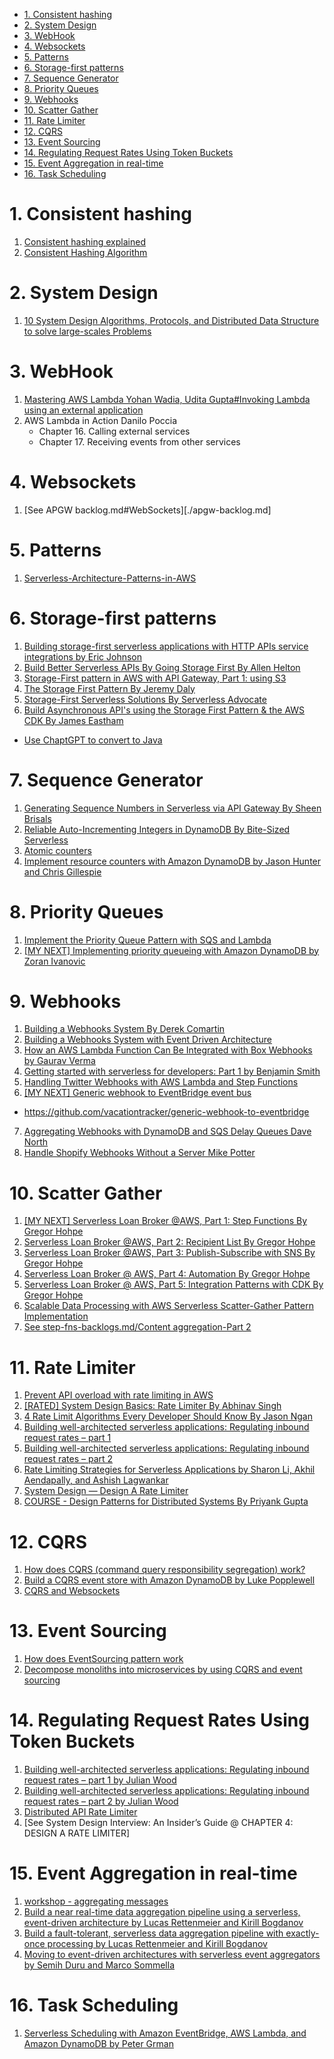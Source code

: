 
<!-- TOC -->

- [1. Consistent hashing](#1-consistent-hashing)
- [2. System Design](#2-system-design)
- [3. WebHook](#3-webhook)
- [4. Websockets](#4-websockets)
- [5. Patterns](#5-patterns)
- [6. Storage-first patterns](#6-storage-first-patterns)
- [7. Sequence Generator](#7-sequence-generator)
- [8. Priority Queues](#8-priority-queues)
- [9. Webhooks](#9-webhooks)
- [10. Scatter Gather](#10-scatter-gather)
- [11. Rate Limiter](#11-rate-limiter)
- [12. CQRS](#12-cqrs)
- [13. Event Sourcing](#13-event-sourcing)
- [14. Regulating Request Rates Using Token Buckets](#14-regulating-request-rates-using-token-buckets)
- [15. Event Aggregation in real-time](#15-event-aggregation-in-real-time)
- [16. Task Scheduling](#16-task-scheduling)

<!-- /TOC -->

# 1. Consistent hashing

1. [Consistent hashing explained](https://ably.com/blog/implementing-efficient-consistent-hashing)
2. [Consistent Hashing Algorithm](http://highscalability.com/blog/2023/2/22/consistent-hashing-algorithm.html)

# 2. System Design

1. [10 System Design Algorithms, Protocols, and Distributed Data Structure to solve large-scales Problems](https://medium.com/javarevisited/10-system-design-algorithms-protocols-and-distributed-data-structure-to-solve-large-scales-40bd24d9a57f)

# 3. WebHook

1. [Mastering AWS Lambda Yohan Wadia, Udita Gupta#Invoking Lambda using an external application](https://learning.oreilly.com/library/view/mastering-aws-lambda/9781786467690/25d22e80-8526-4310-994d-9b7863f938c5.xhtml)
2. AWS Lambda in Action Danilo Poccia
    - Chapter 16. Calling external services
    - Chapter 17. Receiving events from other services

# 4. Websockets

1. [See APGW backlog.md#WebSockets][./apgw-backlog.md]

# 5. Patterns

1. [Serverless-Architecture-Patterns-in-AWS](https://blog.richiebartlett.com/Work_%E4%BB%95%E4%BA%8B/Serverless-Architecture-Patterns-in-AWS/)

# 6. Storage-first patterns

1. [Building storage-first serverless applications with HTTP APIs service integrations by Eric Johnson](https://aws.amazon.com/blogs/compute/building-storage-first-applications-with-http-apis-service-integrations/)
2. [Build Better Serverless APIs By Going Storage First By Allen Helton](https://www.readysetcloud.io/blog/allen.helton/built-better-serverless-apis-by-going-storage-first/)
3. [Storage-First pattern in AWS with API Gateway, Part 1: using S3](https://dev.to/aws-builders/storage-first-pattern-in-aws-with-api-gateway-part-1-using-s3-1l5p)
4. [The Storage First Pattern By Jeremy Daly](https://www.jeremydaly.com/the-storage-first-pattern/)
5. [Storage-First Serverless Solutions By Serverless Advocate](https://blog.serverlessadvocate.com/storage-first-serverless-solutions-c0fc182243b9)
6. [Build Asynchronous API's using the Storage First Pattern & the AWS CDK By James Eastham](https://www.youtube.com/watch?v=E7M2WKM4O8Q&t=13s)
- [Use ChaptGPT to convert to Java](https://github.com/jeastham1993/sustainable-architecture-patterns)

# 7. Sequence Generator

1. [Generating Sequence Numbers in Serverless via API Gateway By Sheen Brisals](https://medium.com/lego-engineering/sequence-numbering-in-serverless-via-api-gateway-40e5f6c83e93)
2. [Reliable Auto-Incrementing Integers in DynamoDB By Bite-Sized Serverless](https://bitesizedserverless.com/bite/reliable-auto-increments-in-dynamodb/)
3. [Atomic counters](https://docs.aws.amazon.com/amazondynamodb/latest/developerguide/WorkingWithItems.html#WorkingWithItems.AtomicCounters)
4. [Implement resource counters with Amazon DynamoDB by Jason Hunter and Chris Gillespie](https://aws.amazon.com/blogs/database/implement-resource-counters-with-amazon-dynamodb/)

# 8. Priority Queues

1. [Implement the Priority Queue Pattern with SQS and Lambda](https://bitesizedserverless.com/bite/implement-the-priority-queue-pattern-with-sqs-and-lambda/)
2. [[MY NEXT] Implementing priority queueing with Amazon DynamoDB by Zoran Ivanovic](https://aws.amazon.com/blogs/database/implementing-priority-queueing-with-amazon-dynamodb/)

# 9. Webhooks

1. [Building a Webhooks System By Derek Comartin](https://www.youtube.com/watch?v=NuHC5uwbFAc&list=PLThyvG1mlMzm2FyVpKDiU2c7VtrB2Zezg&index=33)
2. [Building a Webhooks System with Event Driven Architecture](https://codeopinion.com/building-a-webhooks-system-with-event-driven-architecture/)
3. [How an AWS Lambda Function Can Be Integrated with Box Webhooks by Gaurav Verma ](https://aws.amazon.com/blogs/apn/how-an-aws-lambda-function-can-be-integrated-with-box-webhooks/)
4. [Getting started with serverless for developers: Part 1 by Benjamin Smith ](https://aws.amazon.com/blogs/compute/getting-started-with-serverless-for-developers-part-1/)
5. [Handling Twitter Webhooks with AWS Lambda and Step Functions](https://www.linkedin.com/pulse/handling-twitter-webhooks-aws-lambda-step-functions-frederik-willaert/)
6.  [[MY NEXT] Generic webhook to EventBridge event bus](https://serverlessrepo.aws.amazon.com/applications/arn:aws:serverlessrepo:us-east-1:721177882564:applications~generic-webhook-to-eventbridge)
-  https://github.com/vacationtracker/generic-webhook-to-eventbridge
7. [Aggregating Webhooks with DynamoDB and SQS Delay Queues Dave North](https://rewind.com/blog/aggregating-webhooks-with-dynamodb-and-sqs-delay-queues/)
8. [Handle Shopify Webhooks Without a Server Mike Potter](https://rewind.com/blog/handle-shopify-webhooks-without-a-server/)

# 10. Scatter Gather

1. [[MY NEXT] Serverless Loan Broker @AWS, Part 1: Step Functions By Gregor Hohpe](https://www.enterpriseintegrationpatterns.com/ramblings/loanbroker_stepfunctions.html)
2. [Serverless Loan Broker @AWS, Part 2: Recipient List By Gregor Hohpe](https://www.enterpriseintegrationpatterns.com/ramblings/loanbroker_stepfunctions_recipient_list.html)
3. [Serverless Loan Broker @AWS, Part 3: Publish-Subscribe with SNS By Gregor Hohpe](https://www.enterpriseintegrationpatterns.com/ramblings/loanbroker_stepfunctions_pubsub.html)
4. [Serverless Loan Broker @ AWS, Part 4: Automation By Gregor Hohpe](https://www.enterpriseintegrationpatterns.com/ramblings/loanbroker_automation.html)
5. [Serverless Loan Broker @ AWS, Part 5: Integration Patterns with CDK By Gregor Hohpe](https://www.enterpriseintegrationpatterns.com/ramblings/loanbroker_cdk.html)
6. [Scalable Data Processing with AWS Serverless Scatter-Gather Pattern Implementation](https://aws.plainenglish.io/scalable-data-processing-with-aws-serverless-scatter-gather-pattern-implementation-63d25d6f6d23)
7. [See step-fns-backlogs.md/Content aggregation-Part 2](./step-fns-backlogs.md)

# 11. Rate Limiter

1. [Prevent API overload with rate limiting in AWS](https://dev.to/aws-builders/prevent-api-overload-with-rate-limiting-in-aws-1dgb)
2. [[RATED] System Design Basics: Rate Limiter By Abhinav Singh](https://builtin.com/software-engineering-perspectives/rate-limiter)
3. [4 Rate Limit Algorithms Every Developer Should Know By Jason Ngan](https://betterprogramming.pub/4-rate-limit-algorithms-every-developer-should-know-7472cb482f48)
4. [Building well-architected serverless applications: Regulating inbound request rates – part 1](https://aws.amazon.com/blogs/compute/building-well-architected-serverless-applications-regulating-inbound-request-rates-part-1/)
5. [Building well-architected serverless applications: Regulating inbound request rates – part 2	](https://aws.amazon.com/blogs/compute/building-well-architected-serverless-applications-regulating-inbound-request-rates-part-2/)
6. [Rate Limiting Strategies for Serverless Applications by Sharon Li, Akhil Aendapally, and Ashish Lagwankar](https://aws.amazon.com/blogs/architecture/rate-limiting-strategies-for-serverless-applications/)
7. [System Design — Design A Rate Limiter](https://medium.com/geekculture/system-design-design-a-rate-limiter-81d200c9d392)
8. [COURSE - Design Patterns for Distributed Systems By Priyank Gupta](https://learning.oreilly.com/live-events/design-patterns-for-distributed-systems/0636920061982/0636920072964/)

# 12. CQRS

1. [How does CQRS (command query responsibility segregation) work?](https://docs.aws.amazon.com/prescriptive-guidance/latest/modernization-data-persistence/cqrs-pattern.html)
2. [Build a CQRS event store with Amazon DynamoDB by Luke Popplewell ](https://aws.amazon.com/blogs/database/build-a-cqrs-event-store-with-amazon-dynamodb/)
3. [CQRS and Websockets](https://youtu.be/qs0U0LdNkV0?list=PLJo-rJlep0ECijHdz01OZXo3bqhbW_Hb2&t=2384)

# 13. Event Sourcing

1. [How does EventSourcing pattern work](https://docs.aws.amazon.com/prescriptive-guidance/latest/modernization-data-persistence/service-per-team.html)
2. [Decompose monoliths into microservices by using CQRS and event sourcing](https://docs.aws.amazon.com/prescriptive-guidance/latest/patterns/decompose-monoliths-into-microservices-by-using-cqrs-and-event-sourcing.html)

# 14. Regulating Request Rates Using Token Buckets

1. [Building well-architected serverless applications: Regulating inbound request rates – part 1 by Julian Wood](https://aws.amazon.com/blogs/compute/building-well-architected-serverless-applications-regulating-inbound-request-rates-part-1/)
2. [Building well-architected serverless applications: Regulating inbound request rates – part 2 by Julian Wood ](https://aws.amazon.com/blogs/compute/building-well-architected-serverless-applications-regulating-inbound-request-rates-part-2/)
3. [Distributed API Rate Limiter](https://systemsdesign.cloud/SystemDesign/RateLimiter)
4. [See System Design Interview: An Insider’s Guide @ CHAPTER 4: DESIGN A RATE LIMITER]

# 15. Event Aggregation in real-time

1. [workshop - aggregating messages](https://amazon-dynamodb-labs.com/event-driven-architecture/ex1overview/step1.html)
2. [Build a near real-time data aggregation pipeline using a serverless, event-driven architecture by Lucas Rettenmeier and Kirill Bogdanov](https://aws.amazon.com/blogs/database/build-a-near-real-time-data-aggregation-pipeline-using-a-serverless-event-driven-architecture/)
3. [Build a fault-tolerant, serverless data aggregation pipeline with exactly-once processing by Lucas Rettenmeier and Kirill Bogdanov](https://aws.amazon.com/blogs/database/build-a-fault-tolerant-serverless-data-aggregation-pipeline-with-exactly-once-processing/)
4. [Moving to event-driven architectures with serverless event aggregators by Semih Duru and Marco Sommella ](https://aws.amazon.com/blogs/mt/moving-to-event-driven-architectures-with-serverless-event-aggregators/)

# 16. Task Scheduling

1. [Serverless Scheduling with Amazon EventBridge, AWS Lambda, and Amazon DynamoDB by Peter Grman](https://aws.amazon.com/blogs/architecture/serverless-scheduling-with-amazon-eventbridge-aws-lambda-and-amazon-dynamodb/)